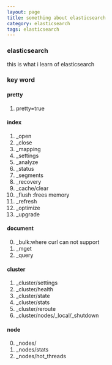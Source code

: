 ```yaml
---
layout: page 
title: something about elasticsearch
category: elasticsearch
tags: elasticsearch
---
```

### elasticsearch
this is what i learn of elasticsearch
### key word

#### pretty
1.  pretty=true

#### index
1.  _open
2.  _close
3.  _mapping
4.  _settings
5.  _analyze
6.  _status
7.  _segments
8.  _recovery
9.  _cache/clear
10. _flush :frees memory 
12. _refresh
13. _optimize
14. _upgrade

#### document
0.  _bulk:where curl can not support
1.  _mget
2.  _query

#### cluster
1.  _cluster/settings 
2.  _cluster/health
3.  _cluster/state
4.  _cluster/stats
5.  _cluster/reroute 
6.  _cluster/nodes/_local/_shutdown

#### node
0.  _nodes/
1.  _nodes/stats
3.  _nodes/hot_threads

